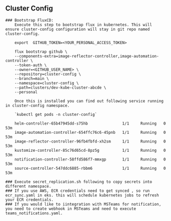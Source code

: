 ## Cluster Config

    ### Bootstrap FluxCD:
        Execute this step to bootstrap flux in kubernetes. This will ensure cluster-config configuration will stay in git repo named cluster-config.

        export  GITHUB_TOKEN=<YOUR_PERSONAL_ACCESS_TOKEN>

        flux bootstrap github \
        --components-extra=image-reflector-controller,image-automation-controller \
        --token-auth \
        --owner=<GITHUB_USER_NAME> \
        --repository=cluster-config \
        --branch=main \
        --namespace=cluster-config \
        --path=clusters/dev-kube-cluster-abcde \
        --personal

        Once this is installed you can find out following service running in cluster-config namespace.
        
        `kubectl get pods -n cluster-config`

        helm-controller-65b47945dd-s75hb               1/1     Running   0          53m
        image-automation-controller-654ffc76c6-45pnb   1/1     Running   0          53m
        image-reflector-controller-96fb4fbfd-xh2sm     1/1     Running   0          53m
        kustomize-controller-85c76d65cd-8pz5g          1/1     Running   0          53m
        notification-controller-58ffd586f7-mmxgp       1/1     Running   0          53m
        source-controller-547ddc6885-rbbm6             1/1     Running   0          53m
    
    ### Execute secret_replication.sh following to copy secrets into different namespace.
    ### If you use AWS, ECR credentials need to get synced , so run ecr_sync.yaml in eks. this will schedule kubernetes jobs to refresh your ECR credentials.
    ### If you would like to iintegration with MSTeams for notification, you need to create webhook in MSTeams and need to execute teams_notifications.yaml.

